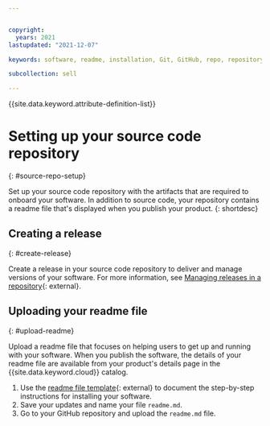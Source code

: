 ```yaml
---


copyright:
  years: 2021
lastupdated: "2021-12-07"

keywords: software, readme, installation, Git, GitHub, repo, repository

subcollection: sell

---
```


{{site.data.keyword.attribute-definition-list}}

# Setting up your source code repository
{: #source-repo-setup}

Set up your source code repository with the artifacts that are required to onboard your software. In addition to source code, your repository contains a readme file that's displayed when you publish your product. 
{: shortdesc}

## Creating a release
{: #create-release}

Create a release in your source code repository to deliver and manage versions of your software. For more information, see [Managing releases in a repository](https://docs.github.com/en/github/administering-a-repository/managing-releases-in-a-repository){: external}. 

## Uploading your readme file
{: #upload-readme}

Upload a readme file that focuses on helping users to get up and running with your software. When you publish the software, the details of your readme file are available from your product's details page in the {{site.data.keyword.cloud}} catalog.

1. Use the [readme file template](https://cloud.ibm.com/media/docs/downloads/software/sw-readme-tab-template.md){: external} to document the step-by-step instructions for installing your software. 
2. Save your updates and name your file `readme.md`. 
3. Go to your GitHub repository and upload the `readme.md` file. 


